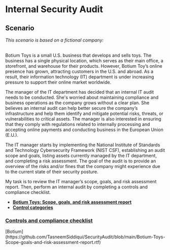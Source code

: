 <h1>Internal Security Audit</h1>

<h2>Scenario</h2>
<I>This scenario is based on a fictional company:</I>
<br /><br />

Botium Toys is a small U.S. business that develops and sells toys. The business has a single physical location, which serves as their main office, a storefront, and warehouse for their products. However, Botium Toy’s online presence has grown, attracting customers in the U.S. and abroad. As a result, their information technology (IT) department is under increasing pressure to support their online market worldwide. 

The manager of the IT department has decided that an internal IT audit needs to be conducted. She's worried about maintaining compliance and business operations as the company grows without a clear plan. She believes an internal audit can help better secure the company’s infrastructure and help them identify and mitigate potential risks, threats, or vulnerabilities to critical assets. The manager is also interested in ensuring that they comply with regulations related to internally processing and accepting online payments and conducting business in the European Union (E.U.).   

The IT manager starts by implementing the National Institute of Standards and Technology Cybersecurity Framework (NIST CSF), establishing an audit scope and goals, listing assets currently managed by the IT department, and completing a risk assessment. The goal of the audit is to provide an overview of the risks and/or fines that the company might experience due to the current state of their security posture.

My task is to review the IT manager’s scope, goals, and risk assessment report. Then, perform an internal audit by completing a controls and compliance checklist. 
<br />


- <a href="https://github.com/TasneemSiddiqui/SecurityAudit/blob/main/Botium-Toys-Scope-goals-and-risk-assessment-report.rtf"><b>Botium Toys: Scope, goals, and risk assessment report</b></a>
- <a href=""><b>Control categories</b></a>
<h3> <a href=""><b>Controls and compliance checklist</b></a></h3>
[Botium](https://github.com/TasneemSiddiqui/SecurityAudit/blob/main/Botium-Toys-Scope-goals-and-risk-assessment-report.rtf)

